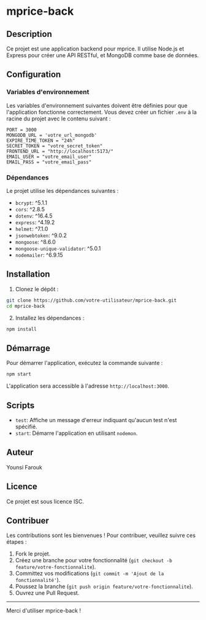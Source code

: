 # mprice-back

## Description

Ce projet est une application backend pour mprice. Il utilise Node.js et Express pour créer une API RESTful, et MongoDB comme base de données.

## Configuration

### Variables d'environnement

Les variables d'environnement suivantes doivent être définies pour que l'application fonctionne correctement. Vous devez créer un fichier `.env` à la racine du projet avec le contenu suivant :

```env
PORT = 3000
MONGODB_URL = 'votre_url_mongodb'
EXPIRE_TIME_TOKEN = "24h"
SECRET_TOKEN = "votre_secret_token"
FRONTEND_URL = "http://localhost:5173/"
EMAIL_USER = "votre_email_user"
EMAIL_PASS = "votre_email_pass"
```

### Dépendances

Le projet utilise les dépendances suivantes :

- `bcrypt`: ^5.1.1
- `cors`: ^2.8.5
- `dotenv`: ^16.4.5
- `express`: ^4.19.2
- `helmet`: ^7.1.0
- `jsonwebtoken`: ^9.0.2
- `mongoose`: ^8.6.0
- `mongoose-unique-validator`: ^5.0.1
- `nodemailer`: ^6.9.15

## Installation

1. Clonez le dépôt :

```bash
git clone https://github.com/votre-utilisateur/mprice-back.git
cd mprice-back
```

2. Installez les dépendances :

```bash
npm install
```

## Démarrage

Pour démarrer l'application, exécutez la commande suivante :

```bash
npm start
```

L'application sera accessible à l'adresse `http://localhost:3000`.

## Scripts

- `test`: Affiche un message d'erreur indiquant qu'aucun test n'est spécifié.
- `start`: Démarre l'application en utilisant `nodemon`.

## Auteur

Younsi Farouk

## Licence

Ce projet est sous licence ISC.

## Contribuer

Les contributions sont les bienvenues ! Pour contribuer, veuillez suivre ces étapes :

1. Fork le projet.
2. Créez une branche pour votre fonctionnalité (`git checkout -b feature/votre-fonctionnalite`).
3. Committez vos modifications (`git commit -m 'Ajout de la fonctionnalité'`).
4. Poussez la branche (`git push origin feature/votre-fonctionnalite`).
5. Ouvrez une Pull Request.

---

Merci d'utiliser mprice-back !
